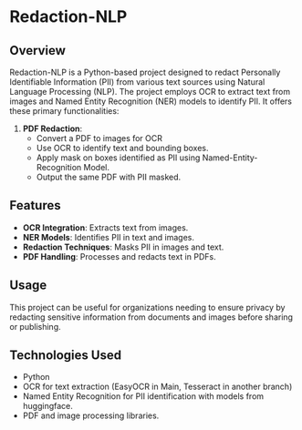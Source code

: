 # Redaction-NLP

## Overview

Redaction-NLP is a Python-based project designed to redact Personally Identifiable Information (PII) from various text sources using Natural Language Processing (NLP). The project employs OCR to extract text from images and Named Entity Recognition (NER) models to identify PII. It offers these primary functionalities:

1. **PDF Redaction**:
   - Convert a PDF to images for OCR
   - Use OCR to identify text and bounding boxes.
   - Apply mask on boxes identified as PII using Named-Entity-Recognition Model.
   - Output the same PDF with PII masked.


## Features

- **OCR Integration**: Extracts text from images.
- **NER Models**: Identifies PII in text and images.
- **Redaction Techniques**: Masks PII in images and text.
- **PDF Handling**: Processes and redacts text in PDFs.

## Usage

This project can be useful for organizations needing to ensure privacy by redacting sensitive information from documents and images before sharing or publishing.

## Technologies Used

- Python
- OCR for text extraction (EasyOCR in Main, Tesseract in another branch)
- Named Entity Recognition for PII identification with models from huggingface.
- PDF and image processing libraries.
